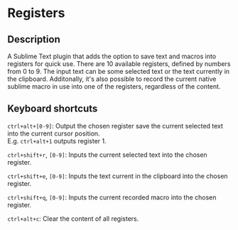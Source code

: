 # Registers

## Description
A Sublime Text plugin that adds the option to save text and macros into registers for quick use.
There are 10 available registers, defined by numbers from 0 to 9.
The input text can be some selected text or the text currently in the clipboard.
Additonally, it's also possible to record the current native sublime macro in use into one of the registers, regardless of the content.

## Keyboard shortcuts

`ctrl+alt+[0-9]`: Output the chosen register save the current selected text into the current cursor position.  
E.g. `ctrl+alt+1` outputs register 1.

`ctrl+shift+r`, `[0-9]`: Inputs the current selected text into the chosen register.

`ctrl+shift+e`, `[0-9]`: Inputs the text current in the clipboard into the chosen register.

`ctrl+shift+q`, `[0-9]`: Inputs the current recorded macro into the chosen register.

`ctrl+alt+c`: Clear the content of all registers.
